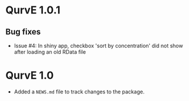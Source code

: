 # QurvE 1.0.1

## Bug fixes

* Issue #4: In shiny app, checkbox 'sort by concentration' did not show after loading an old RData file

# QurvE 1.0

* Added a `NEWS.md` file to track changes to the package.
